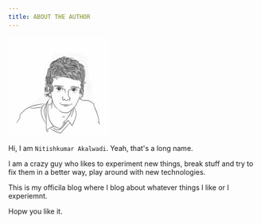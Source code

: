 ```yaml
---
title: ABOUT THE AUTHOR
---
```


![Authorl](author.jpg)

Hi, I am `Nitishkumar Akalwadi`. Yeah, that's a long name.

I am a crazy guy who likes to experiment new things, break stuff and try to fix them in a better way, play around with new technologies.

This is my officila blog where I blog about whatever things I like or I experiemnt.

Hopw you like it.
